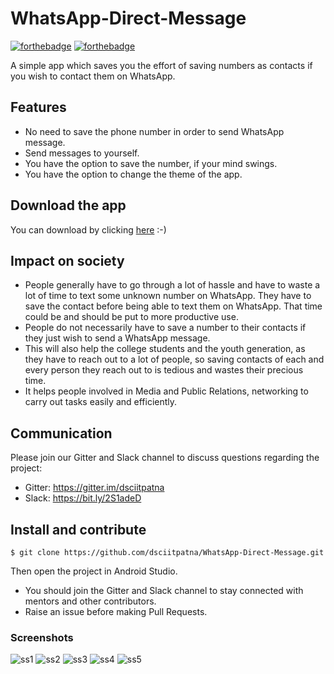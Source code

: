 # WhatsApp-Direct-Message

[![forthebadge](https://forthebadge.com/images/badges/built-for-android.svg)](http://forthebadge.com)
[![forthebadge](https://forthebadge.com/images/badges/made-with-java.svg)](http://forthebadge.com)

A simple app which saves you the effort of saving numbers as contacts if you wish to contact them on WhatsApp.

## Features
* No need to save the phone number in order to send WhatsApp message.
* Send messages to yourself.
* You have the option to save the number, if your mind swings.
* You have the option to change the theme of the app.

## Download the app

You can download by clicking [here](https://github.com/dsciitpatna/WhatsApp-Direct-Message/raw/master/apk/WhatsApp_Direct_Message.apk) :-)

## Impact on society

* People generally have to go through a lot of hassle and have to waste a lot of time to text some unknown number on WhatsApp. They have to save the contact before being able to text them on WhatsApp. That time could be and should be put to more productive use.
* People do not necessarily have to save a number to their contacts if they just wish to send a WhatsApp message.
* This will also help the college students and the youth generation, as they have to reach out to a lot of people, so saving contacts of each and every person they reach out to is tedious and wastes their precious time.
* It helps people involved in Media and Public Relations, networking to carry out tasks easily and efficiently.

## Communication

Please join our Gitter and Slack channel to discuss questions regarding the project:

* Gitter: https://gitter.im/dsciitpatna
* Slack: https://bit.ly/2S1adeD


## Install and contribute
```Open Git BASH on Windows or Terminal in Linux/MacOS and enter the following: 
$ git clone https://github.com/dsciitpatna/WhatsApp-Direct-Message.git
```
Then open the project in Android Studio.

* You should join the Gitter and Slack channel to stay connected with mentors and other contributors.
* Raise an issue before making Pull Requests.

### Screenshots
![ss1](https://user-images.githubusercontent.com/43731599/50738265-fb2aef00-11f7-11e9-985f-5df9361d6af9.png)
![ss2](https://user-images.githubusercontent.com/43731599/50738266-fc5c1c00-11f7-11e9-82ba-6a968f073c3a.png)
![ss3](https://user-images.githubusercontent.com/43731599/50738274-09790b00-11f8-11e9-8046-9298f8d78d3c.png)
![ss4](https://user-images.githubusercontent.com/43731599/50738277-1695fa00-11f8-11e9-85f8-95861fba519a.png)
![ss5](https://user-images.githubusercontent.com/43731599/50738279-201f6200-11f8-11e9-959a-2084ff5404e5.png)
